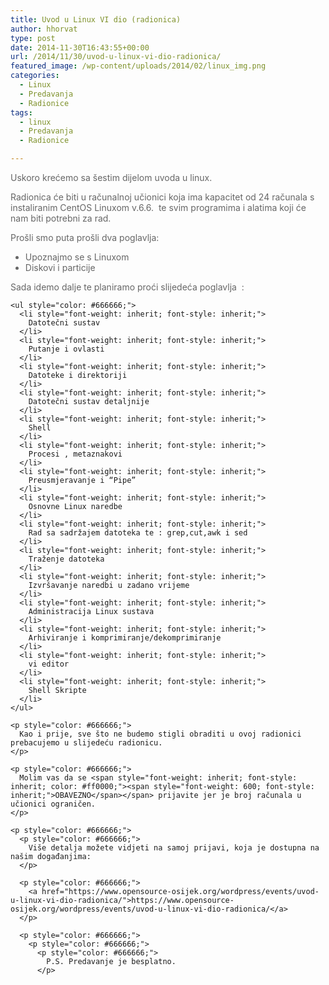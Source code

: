 ```yaml
---
title: Uvod u Linux VI dio (radionica)
author: hhorvat
type: post
date: 2014-11-30T16:43:55+00:00
url: /2014/11/30/uvod-u-linux-vi-dio-radionica/
featured_image: /wp-content/uploads/2014/02/linux_img.png
categories:
  - Linux
  - Predavanja
  - Radionice
tags:
  - linux
  - Predavanja
  - Radionice

---
```

<p style="color: #666666;">
  Uskoro krećemo sa šestim dijelom uvoda u linux.
</p>

<p style="color: #666666;">
  Radionica će biti u računalnoj učionici koja ima kapacitet od 24 računala s instaliranim CentOS Linuxom v.6.6.  te svim programima i alatima koji će nam biti potrebni za rad.
</p>

<p style="color: #666666;">
  <p style="color: #666666;">
    Prošli smo puta prošli dva poglavlja:
  </p>
  
  <ul style="color: #666666;">
    <li style="font-weight: inherit; font-style: inherit;">
      Upoznajmo se s Linuxom
    </li>
    <li style="font-weight: inherit; font-style: inherit;">
      Diskovi i particije
    </li>
  </ul>
  
  <p style="color: #666666;">
    <p style="color: #666666;">
      Sada idemo dalje te planiramo proći slijedeća poglavlja  :
    </p>
    
    <ul style="color: #666666;">
      <li style="font-weight: inherit; font-style: inherit;">
        Datotečni sustav
      </li>
      <li style="font-weight: inherit; font-style: inherit;">
        Putanje i ovlasti
      </li>
      <li style="font-weight: inherit; font-style: inherit;">
        Datoteke i direktoriji
      </li>
      <li style="font-weight: inherit; font-style: inherit;">
        Datotečni sustav detaljnije
      </li>
      <li style="font-weight: inherit; font-style: inherit;">
        Shell
      </li>
      <li style="font-weight: inherit; font-style: inherit;">
        Procesi , metaznakovi
      </li>
      <li style="font-weight: inherit; font-style: inherit;">
        Preusmjeravanje i “Pipe”
      </li>
      <li style="font-weight: inherit; font-style: inherit;">
        Osnovne Linux naredbe
      </li>
      <li style="font-weight: inherit; font-style: inherit;">
        Rad sa sadržajem datoteka te : grep,cut,awk i sed
      </li>
      <li style="font-weight: inherit; font-style: inherit;">
        Traženje datoteka
      </li>
      <li style="font-weight: inherit; font-style: inherit;">
        Izvršavanje naredbi u zadano vrijeme
      </li>
      <li style="font-weight: inherit; font-style: inherit;">
        Administracija Linux sustava
      </li>
      <li style="font-weight: inherit; font-style: inherit;">
        Arhiviranje i komprimiranje/dekomprimiranje
      </li>
      <li style="font-weight: inherit; font-style: inherit;">
        vi editor
      </li>
      <li style="font-weight: inherit; font-style: inherit;">
        Shell Skripte
      </li>
    </ul>
    
    <p style="color: #666666;">
      Kao i prije, sve što ne budemo stigli obraditi u ovoj radionici prebacujemo u slijedeću radionicu.
    </p>
    
    <p style="color: #666666;">
      Molim vas da se <span style="font-weight: inherit; font-style: inherit; color: #ff0000;"><span style="font-weight: 600; font-style: inherit;">OBAVEZNO</span></span> prijavite jer je broj računala u učionici ograničen.
    </p>
    
    <p style="color: #666666;">
      <p style="color: #666666;">
        Više detalja možete vidjeti na samoj prijavi, koja je dostupna na našim događanjima:
      </p>
      
      <p style="color: #666666;">
        <a href="https://www.opensource-osijek.org/wordpress/events/uvod-u-linux-vi-dio-radionica/">https://www.opensource-osijek.org/wordpress/events/uvod-u-linux-vi-dio-radionica/</a>
      </p>
      
      <p style="color: #666666;">
        <p style="color: #666666;">
          <p style="color: #666666;">
            P.S. Predavanje je besplatno.
          </p>